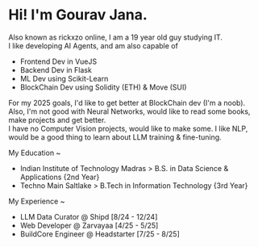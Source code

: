 # Hi! I'm Gourav Jana.

Also known as rickxzo online, I am a 19 year old guy studying IT.<br>
I like developing AI Agents, and am also capable of <br>
- Frontend Dev in VueJS<br>
- Backend Dev in Flask<br>
- ML Dev using Scikit-Learn<br>
- BlockChain Dev using Solidity (ETH) & Move (SUI)<br>

For my 2025 goals, I'd like to get better at BlockChain dev (I'm a noob).<br>
Also, I'm not good with Neural Networks, would like to read some books, make projects and get better.<br>
I have no Computer Vision projects, would like to make some. I like NLP, would be a good thing to learn about LLM training & fine-tuning.<br>

  
My Education ~<br>
- Indian Institute of Technology Madras > B.S. in Data Science & Applications {2nd Year}
- Techno Main Saltlake > B.Tech in Information Technology {3rd Year}

My Experience ~<br>
- LLM Data Curator @ Shipd [8/24 - 12/24]
- Web Developer @ Zarvayaa [4/25 - 5/25]
- BuildCore Engineer @ Headstarter [7/25 - 8/25]
  
